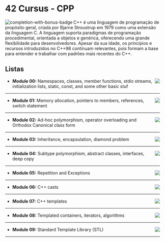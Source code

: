 # 42 Cursus - CPP

<img src="https://game.42sp.org.br/static/assets/achievements/cppn.png" alt="completion-with-bonus-badge" align="left">

C++ é uma linguagem de programação de propósito geral, criada por Bjarne Stroustrup em 1979 como uma extensão da linguagem C. A linguagem suporta paradigmas de programação procedimental, orientada a objetos e genérica, oferecendo uma grande flexibilidade para desenvolvedores. Apesar da sua idade, os princípios e recursos introduzidos no C++98 continuam relevantes, pois formam a base para entender e trabalhar com padrões mais recentes do C++.

## Listas

- **Module 00:** <img src="https://img.shields.io/badge/GRADE-100%2F100-success?logo=42&logoColor=fff" align="right"/>
	Namespaces, classes, member functions, stdio streams,
initialization lists, static, const, and some other basic stuf

---

- **Module 01:** <img src="https://img.shields.io/badge/GRADE-100%2F100-success?logo=42&logoColor=fff" align="right"/>
	Memory allocation, pointers to members, references, switch statement

---

- **Module 02:** <img src="https://img.shields.io/badge/GRADE-100%2F100-success?logo=42&logoColor=fff" align="right"/>
	Ad-hoc polymorphism, operator overloading and Orthodox Canonical class form

---

- **Module 03:** <img src="https://img.shields.io/badge/GRADE-100%2F100-success?logo=42&logoColor=fff" align="right"/>
	Inheritance, encapsulation, diamond problem

---

- **Module 04:** <img src="https://img.shields.io/badge/GRADE-100%2F100-success?logo=42&logoColor=fff" align="right"/>
	Subtype polymorphism, abstract classes, interfaces, deep copy

---

- **Module 05:** <img src="https://img.shields.io/badge/GRADE-0%2F100-fail?logo=42&logoColor=fff&color=f00" align="right"/>
	Repetition and Exceptions

---

- **Module 06:** <img src="https://img.shields.io/badge/GRADE-0%2F100-fail?logo=42&logoColor=fff&color=f00" align="right"/>
	C++ casts

---

- **Module 07:** <img src="https://img.shields.io/badge/GRADE-0%2F100-fail?logo=42&logoColor=fff&color=f00" align="right"/>
	C++ templates

---

- **Module 08:** <img src="https://img.shields.io/badge/GRADE-0%2F100-fail?logo=42&logoColor=fff&color=f00" align="right"/>
	Templated containers, iterators, algorithms

---

- **Module 09:** <img src="https://img.shields.io/badge/GRADE-0%2F100-fail?logo=42&logoColor=fff&color=f00" align="right"/>
	Standard Template Library (STL)

---